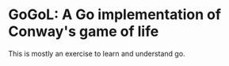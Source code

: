 # GoGoL: A Go implementation of Conway's game of life

This is mostly an exercise to learn and understand go.

